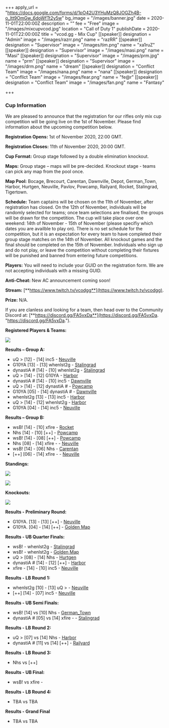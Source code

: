 +++
apply_url = "https://docs.google.com/forms/d/1pO42U3YHuMzQ8JOGZh4B-o_ltt9OmGw_6doWfTt2y5w"
bg_image = "/images/banner.jpg"
date = 2020-11-01T22:00:00Z
description = ""
fee = "Free"
image = "/images/mixcupvcod.jpg"
location = "Call of Duty 1"
publishDate = 2020-11-01T22:00:00Z
title = "vcod.gg - Mix Cup"
[[speaker]]
designation = "Admin"
image = "/images/razrr.png"
name = "razRR"
[[speaker]]
designation = "Supervisor"
image = "/images/tim.png"
name = "xa1ruZ"
[[speaker]]
designation = "Supervisor"
image = "/images/masi.png"
name = "Masi"
[[speaker]]
designation = "Supervisor"
image = "/images/prm.jpg"
name = "prm"
[[speaker]]
designation = "Supervisor"
image = "/images/drm.png"
name = "dream"
[[speaker]]
designation = "Conflict Team"
image = "/images/nana.png"
name = "nana"
[[speaker]]
designation = "Conflict Team"
image = "/images/fear.png"
name = "fe@r"
[[speaker]]
designation = "Conflict Team"
image = "/images/fan.png"
name = "Fantasy"

+++
### **Cup Information**

We are pleased to announce that the registration for our rifles only mix cup competition will be going live on the 1st of November. Please find information about the upcoming competition below.

**Registration Opens:** 1st of November 2020, 22:00 GMT.

**Registration Closes:** 11th of November 2020, 20:00 GMT.

**Cup Format:** Group stage followed by a double elimination knockout.

**Maps:** Group stage – maps will be pre-decided. Knockout stage - teams can pick any map from the pool once.

**Map Pool:** Bocage, Brecourt, Carentan, Dawnville, Depot, German_Town, Harbor, Hurtgen, Neuville, Pavlov, Powcamp, Railyard, Rocket, Stalingrad, Tigertown.

**Schedule:** Team captains will be chosen on the 11th of November, after registration has closed. On the 12th of November, individuals will be randomly selected for teams; once team selections are finalised, the groups will be drawn for the competition. The cup will take place over one weekend: 14th of November - 15th of November (please specifiy which dates you are availble to play on). There is no set schedule for the competition, but it is an expectation for every team to have completed their group stage matches on the 14th of November. All knockout games and the final should be completed on the 15th of November. Individuals who sign up and do not play, or leave the competition without completing their fixtures will be punished and banned from entering future competitions.

**Players:** You will need to include your GUID on the registration form. We are not accepting individuals with a missing GUID.

**Anti-Cheat:** New AC announcement coming soon!

**Stream:** [**https://www.twitch.tv/vcodgg**](https://www.twitch.tv/vcodgg).

**Prize:** N/A.

If you are clanless and looking for a team, then head over to the Community Discord at: [**https://discord.gg/FA5vxDa**](https://discord.gg/FA5vxDa. "https://discord.gg/FA5vxDa.").

**Registered Players & Teams:**

![](/images/mixcupgroupsfinal.PNG)

**Results – Group A:**

* uQ > \[12\] - \[14\] inc5 - [Neuville](https://i.imgur.com/tHtgxk9.jpg)
* G10YA \[13\] - \[13\] whenlst2g - [Stalingrad](https://i.imgur.com/zwbFv6H.jpg)
* dynastiA # \[14\] - \[10\] whenlst2g - [Stalingrad](https://i.imgur.com/1Fouui9.jpg)
* uQ > \[14\] - \[12\] G10YA - [Harbor](https://i.imgur.com/R6LoEof.jpg)
* dynastiA # \[14\] - \[10\] inc5 - [Dawnville](https://i.imgur.com/ZUfzDSq.jpg)
* uQ > \[14\] - \[12\] dynastiA # - [Powcamp](https://i.imgur.com/2xqOraM.jpg)
* G10YA \[05\] - \[14\] dynastiA # - [Dawnville](https://i.imgur.com/4RuqYX4.jpg)
* whenlst2g \[13\] - \[13\] inc5 - [Harbor](https://i.imgur.com/XjNulNL.jpg)
* uQ > \[14\] - \[12\] whenlst2g - [Harbor](https://i.imgur.com/Bu5H8ws.jpg)
* G10YA \[04\] - \[14\] inc5 - [Neuville](https://i.imgur.com/Ei72Lql.jpg)

**Results – Group B:**

* wsB! \[14\] - \[10\] xfire - [Rocket](https://i.imgur.com/tAcJ0UN.jpg)
* Nhs \[14\] - \[10\] \[++\] - [Powcamp](https://i.imgur.com/qKKaVOQ.jpg)
* wsB! \[14\] - \[08\] \[++\] - [Powcamp](https://i.imgur.com/7k3idQ7.jpg)
* Nhs \[08\] - \[14\] xfire - - [Neuville](https://i.imgur.com/XJIcd8m.jpg)
* wsB! \[14\] - \[06\] Nhs - [Carentan](https://i.imgur.com/MrfZbAd.jpg)
* \[++\] \[06\] - \[14\] xfire - - [Neuville](https://i.imgur.com/TABIqDP.png)

**Standings:**

![](/images/mcfinalga1111.PNG)

![](/images/mcfinalgb.PNG)

**Knockouts:**

![](/images/konewupdatye.PNG)

**Results - Preliminary Round:**

* G10YA. \[13\] - \[13\] \[++\] - [Neuville](https://i.imgur.com/R5I4BhC.jpg)
* G10YA. \[04\] - \[14\] \[++\] - [Golden Map](https://i.imgur.com/vzGCppu.jpg)

**Results - UB Quarter Finals:**

* wsB! - whenlst2g - [Stalingrad](https://i.imgur.com/rLherh5.jpg)
* wsB! - whenlst2g - [Golden Map](https://i.imgur.com/UZJ7BqJ.jpg)
* uQ > \[08\] - \[14\] Nhs - [Hurtgen](https://i.imgur.com/5sVQaoa.jpg)
* dynastiA # \[14\] - \[12\] \[++\] - [Harbor](https://i.imgur.com/YHWPFcL.jpg)
* xfire - \[14\] - \[10\] inc5 - [Neuville](https://imgur.com/a/Q17S4kR)

**Results - LB Round 1:**

* whenlst2g \[10\] - \[13\] uQ > - [Neuville](https://i.imgur.com/KgvZMBS.jpg)
* \[++\] \[14\] - \[07\] inc5 - [Neuville](https://i.imgur.com/MJWA4Gc.png)

**Results - UB Semi Finals:**

* wsB! \[14\] vs \[10\] Nhs - [German_Town](https://i.imgur.com/DTBGkcx.jpg)
* dynastiA # \[05\] vs \[14\] xfire - - [Stalingrad](https://i.imgur.com/XF44l5k.png)

**Results - LB Round 2:**

* uQ > \[07\] vs \[14\] Nhs - [Harbor](https://i.imgur.com/LCweH9O.jpg)
* dynastiA # \[11\] vs \[14\] \[++\] - [Railyard](https://i.imgur.com/8BYo4Hq.jpg)

**Results - LB Round 3:**

* Nhs vs \[++\]

**Results - UB Final:**

* wsB! vs xfire -

**Results - LB Round 4:**

* TBA vs TBA

**Results - Grand Final**

* TBA vs TBA